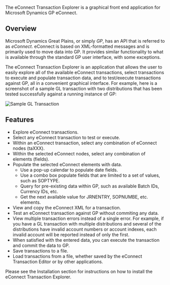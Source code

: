 The eConnect Transaction Explorer is a graphical front end application for Microsoft Dynamics GP eConnect.

## Overview
Microsoft Dynamics Great Plains, or simply *GP*, has an API that is referred to as *eConnect*. eConnect is based on XML-formatted messages and is primarily used to move data into GP. It provides similar functionality to what is available through the standard GP user interface, with some exceptions.

The eConnect Transaction Explorer is an application that allows the user to easily explore all of the available eConnect transactions, select transactions to execute and populate transaction data, and to test/execute transactions against GP, all in a convenient graphical interface. For example, here is a screenshot of a sample GL transaction with two distributions that has been tested successfully against a running instance of GP:

![Sample GL Transaction](https://github.com/srw42/eConnect-Transaction-Explorer/blob/main/Sample_GL_Transaction.png?raw=true "Sample GL Transaction")

## Features
* Explore eConnect transactions.
* Select any eConnect transaction to test or execute.
* Within an eConnect transaction, select any combination of eConnect nodes (taXXX).
* Within the selected eConnect nodes, select any combination of elements (fields).
* Populate the selected eConnect elements with data.
  * Use a pop-up calendar to populate date fields.
  * Use a combo box populate fields that are limited to a set of values, such as SOPTYPE.
  * Query for pre-existing data within GP, such as available Batch IDs, Currency IDs, etc.
  * Get the next available value for JRNENTRY, SOPNUMBE, etc. elements.
* View and copy the eConnect XML for a transaction.
* Test an eConnect transaction against GP without commiting any data.
* View multiple transaction errors instead of a single error. For example, if you have a GL transaction with multiple distributions and several of the distributions have invalid account numbers or account indexes, each invalid account will be reported instead of only the first.
* When satisfied with the entered data, you can execute the transaction and commit the data to GP.
* Save transactions to a file.
* Load transactions from a file, whether saved by the eConnect Transaction Editor or by other applications.

Please see the Installation section for instructions on how to install the eConnect Transaction Explorer.
